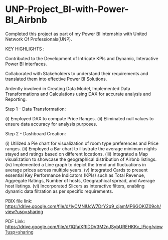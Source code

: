 # UNP-Project_BI-with-Power-BI_Airbnb

Completed this project as part of my Power BI internship with United Network Of Professionals(UNP).

KEY HIGHLIGHTS :

Contributed to the Development of Intricate KPIs and Dynamic, Interactive Power BI interfaces.

Collaborated with Stakeholders to understand their requirements and translated them into effective Power BI Solutions.

Ardently involved in Creating Data Model, Implemented Data Transformations and Calculations using DAX for accurate analysis and Reporting.

Step 1 - Data Transformation:

(i) Employed DAX to compute Price Ranges.
(ii) Eliminated null values to ensure data accuracy for analysis purposes.

Step 2 - Dashboard Creation:

(i) Utilized a Pie chart for visualization of room type preferences and Price ranges.
(ii) Employed a Bar chart to illustrate the average minimum nights stayed and ratings based on different locations.
(iii) Integrated a Map visualization to showcase the geographical distribution of Airbnb listings.
(iv) Implemented a Line graph to depict the trend and fluctuations in average prices across multiple years.
(v) Integrated Cards to present essential Key Performance Indicators (KPIs) such as Total Revenue, Aggregate Ratings, Number of hosts, Geographical spread, and Average host listings.
(vi) Incorporated Slicers as interactive filters, enabling dynamic data filtration as per specific requirements.


PBIX file link: https://drive.google.com/file/d/1yCMNlUcW7DrY2q9_cjamMP6GOKlZ09oh/view?usp=sharing

PDF Link: https://drive.google.com/file/d/1QfaiXfflDDV3M2nJSybUREHKKc_IFicg/view?usp=sharing
